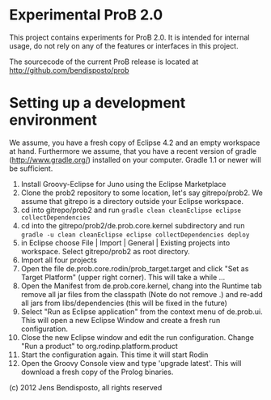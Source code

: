 # Experimental ProB 2.0

This project contains experiments for ProB 2.0.
It is intended for internal usage, do not rely on any of the features or interfaces in this project. 

The sourcecode of the current ProB release is located at http://github.com/bendisposto/prob

# Setting up a development environment

We assume, you have a fresh copy of Eclipse 4.2 and an empty workspace at hand. Furthermore we assume, that you have a recent version of gradle (http://www.gradle.org/) installed on your computer. Gradle 1.1 or newer will be sufficient.

1. Install Groovy-Eclipse for Juno using the Eclipse Marketplace
2. Clone the prob2 repository to some location, let's say gitrepo/prob2. 
   We assume that gitrepo is a directory outside your Eclipse workspace. 
3. cd into gitrepo/prob2 and run `gradle clean cleanEclipse eclipse collectDependencies`
4. cd into the gitrepo/prob2/de.prob.core.kernel subdirectory and run `gradle -u clean cleanEclipse eclipse collectDependencies deploy` 
5. in Eclipse choose File | Import | General | Existing projects into workspace. Select gitrepo/prob2 as root directory. 
6. Import all four projects 
7. Open the file de.prob.core.rodin/prob_target.target and click "Set as Target Platform" (upper right corner). 
   This will take a while ...
8. Open the Manifest from de.prob.core.kernel, chang into the Runtime tab remove all jar files from the classpath (Note do not remove .) and re-add all jars from libs/dependencies (this will be fixed in the future)
9. Select "Run as Eclipse application" from the context menu of de.prob.ui. This will open a new Eclipse Window and create a fresh run configuration.
10. Close the new Eclipse window and edit the run configuration. Change "Run a product" to org.rodinp.platform.product
11. Start the configuration again. This time it will start Rodin
12. Open the Groovy Console view and type 'upgrade latest'. This will download a fresh copy of the Prolog binaries.

  
(c) 2012 Jens Bendisposto, all rights reserved